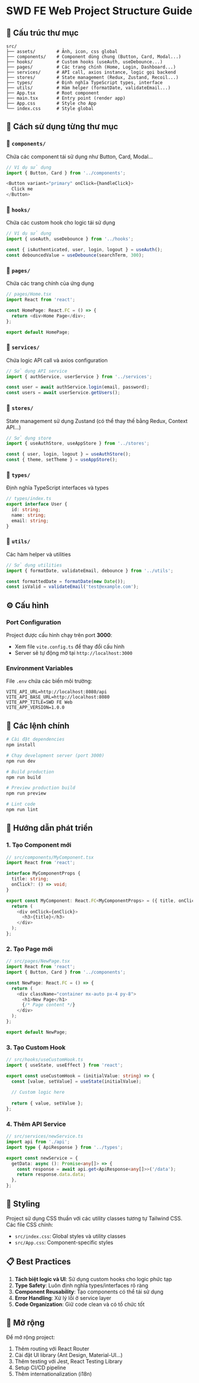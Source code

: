 # SWD FE Web Project Structure Guide

## 📁 Cấu trúc thư mục

```
src/
├── assets/        # Ảnh, icon, css global
├── components/    # Component dùng chung (Button, Card, Modal...)
├── hooks/         # Custom hooks (useAuth, useDebounce...)
├── pages/         # Các trang chính (Home, Login, Dashboard...)
├── services/      # API call, axios instance, logic gọi backend
├── stores/        # State management (Redux, Zustand, Recoil...)
├── types/         # Định nghĩa TypeScript types, interface
├── utils/         # Hàm helper (formatDate, validateEmail...)
├── App.tsx        # Root component
├── main.tsx       # Entry point (render app)
├── App.css        # Style cho App
└── index.css      # Style global
```

## 🚀 Cách sử dụng từng thư mục

### 📂 `components/`
Chứa các component tái sử dụng như Button, Card, Modal...
```typescript
// Ví dụ sử dụng
import { Button, Card } from '../components';

<Button variant="primary" onClick={handleClick}>
  Click me
</Button>
```

### 📂 `hooks/`
Chứa các custom hook cho logic tái sử dụng
```typescript
// Ví dụ sử dụng
import { useAuth, useDebounce } from '../hooks';

const { isAuthenticated, user, login, logout } = useAuth();
const debouncedValue = useDebounce(searchTerm, 300);
```

### 📂 `pages/`
Chứa các trang chính của ứng dụng
```typescript
// pages/Home.tsx
import React from 'react';

const HomePage: React.FC = () => {
  return <div>Home Page</div>;
};

export default HomePage;
```

### 📂 `services/`
Chứa logic API call và axios configuration
```typescript
// Sử dụng API service
import { authService, userService } from '../services';

const user = await authService.login(email, password);
const users = await userService.getUsers();
```

### 📂 `stores/`
State management sử dụng Zustand (có thể thay thế bằng Redux, Context API...)
```typescript
// Sử dụng store
import { useAuthStore, useAppStore } from '../stores';

const { user, login, logout } = useAuthStore();
const { theme, setTheme } = useAppStore();
```

### 📂 `types/`
Định nghĩa TypeScript interfaces và types
```typescript
// types/index.ts
export interface User {
  id: string;
  name: string;
  email: string;
}
```

### 📂 `utils/`
Các hàm helper và utilities
```typescript
// Sử dụng utilities
import { formatDate, validateEmail, debounce } from '../utils';

const formattedDate = formatDate(new Date());
const isValid = validateEmail('test@example.com');
```

## ⚙️ Cấu hình

### Port Configuration
Project được cấu hình chạy trên port **3000**:
- Xem file `vite.config.ts` để thay đổi cấu hình
- Server sẽ tự động mở tại `http://localhost:3000`

### Environment Variables
File `.env` chứa các biến môi trường:
```env
VITE_API_URL=http://localhost:8080/api
VITE_API_BASE_URL=http://localhost:8080
VITE_APP_TITLE=SWD FE Web
VITE_APP_VERSION=1.0.0
```

## 🎯 Các lệnh chính

```bash
# Cài đặt dependencies
npm install

# Chạy development server (port 3000)
npm run dev

# Build production
npm run build

# Preview production build
npm run preview

# Lint code
npm run lint
```

## 📝 Hướng dẫn phát triển

### 1. Tạo Component mới
```typescript
// src/components/MyComponent.tsx
import React from 'react';

interface MyComponentProps {
  title: string;
  onClick?: () => void;
}

export const MyComponent: React.FC<MyComponentProps> = ({ title, onClick }) => {
  return (
    <div onClick={onClick}>
      <h3>{title}</h3>
    </div>
  );
};
```

### 2. Tạo Page mới
```typescript
// src/pages/NewPage.tsx
import React from 'react';
import { Button, Card } from '../components';

const NewPage: React.FC = () => {
  return (
    <div className="container mx-auto px-4 py-8">
      <h1>New Page</h1>
      {/* Page content */}
    </div>
  );
};

export default NewPage;
```

### 3. Tạo Custom Hook
```typescript
// src/hooks/useCustomHook.ts
import { useState, useEffect } from 'react';

export const useCustomHook = (initialValue: string) => {
  const [value, setValue] = useState(initialValue);
  
  // Custom logic here
  
  return { value, setValue };
};
```

### 4. Thêm API Service
```typescript
// src/services/newService.ts
import api from './api';
import type { ApiResponse } from '../types';

export const newService = {
  getData: async (): Promise<any[]> => {
    const response = await api.get<ApiResponse<any[]>>('/data');
    return response.data.data;
  },
};
```

## 🎨 Styling

Project sử dụng CSS thuần với các utility classes tương tự Tailwind CSS. Các file CSS chính:
- `src/index.css`: Global styles và utility classes
- `src/App.css`: Component-specific styles

## 📋 Best Practices

1. **Tách biệt logic và UI**: Sử dụng custom hooks cho logic phức tạp
2. **Type Safety**: Luôn định nghĩa types/interfaces rõ ràng
3. **Component Reusability**: Tạo components có thể tái sử dụng
4. **Error Handling**: Xử lý lỗi ở service layer
5. **Code Organization**: Giữ code clean và có tổ chức tốt

## 🔧 Mở rộng

Để mở rộng project:
1. Thêm routing với React Router
2. Cài đặt UI library (Ant Design, Material-UI...)
3. Thêm testing với Jest, React Testing Library
4. Setup CI/CD pipeline
5. Thêm internationalization (i18n)